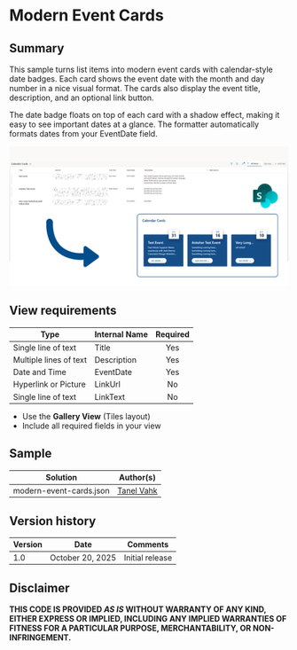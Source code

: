 # Modern Event Cards

## Summary
This sample turns list items into modern event cards with calendar-style date badges. Each card shows the event date with the month and day number in a nice visual format. The cards also display the event title, description, and an optional link button.

The date badge floats on top of each card with a shadow effect, making it easy to see important dates at a glance. The formatter automatically formats dates from your EventDate field.

![screenshot of the sample](./assets/screenshot.png)

## View requirements
|Type               |Internal Name|Required|
|-------------------|-------------|:------:|
|Single line of text|Title        |Yes     |
|Multiple lines of text|Description  |Yes     |
|Date and Time      |EventDate    |Yes     |
|Hyperlink or Picture|LinkUrl      |No      |
|Single line of text|LinkText     |No      |

- Use the **Gallery View** (Tiles layout)
- Include all required fields in your view

## Sample

Solution|Author(s)
--------|---------
modern-event-cards.json | [Tanel Vahk](https://github.com/tvahk)

## Version history

Version |Date             |Comments
--------|-----------------|--------------------------------
1.0     |October 20, 2025 |Initial release

## Disclaimer
**THIS CODE IS PROVIDED *AS IS* WITHOUT WARRANTY OF ANY KIND, EITHER EXPRESS OR IMPLIED, INCLUDING ANY IMPLIED WARRANTIES OF FITNESS FOR A PARTICULAR PURPOSE, MERCHANTABILITY, OR NON-INFRINGEMENT.**




